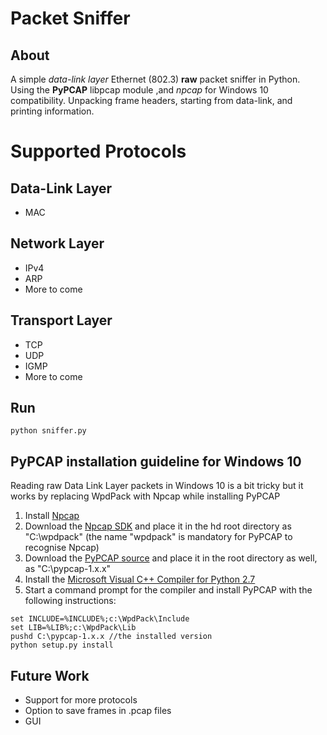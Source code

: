 # Packet Sniffer
## About 
A simple *data-link layer* Ethernet (802.3) **raw** packet sniffer in Python. Using the **PyPCAP** libpcap module ,and *npcap* for Windows 10 compatibility. Unpacking frame headers, starting from data-link, and printing information.

# Supported Protocols
## Data-Link Layer
- MAC
## Network Layer
- IPv4
- ARP
- More to come
## Transport Layer
- TCP
- UDP
- IGMP
- More to come

## Run
~~~~
python sniffer.py
~~~~

## PyPCAP installation guideline for Windows 10
Reading raw Data Link Layer packets in Windows 10 is a bit tricky but it works by replacing WpdPack with Npcap while installing PyPCAP
1. Install [Npcap](https://nmap.org/npcap/)
2. Download the [Npcap SDK](https://nmap.org/npcap/) and place it in the hd root directory as "C:\wpdpack" (the name "wpdpack" is mandatory for PyPCAP to recognise Npcap)
3. Download the [PyPCAP source](https://pypi.org/project/pypcap/#files) and place it in the root directory as well, as "C:\pypcap-1.x.x"
4. Install the [Microsoft Visual C++ Compiler for Python 2.7](https://www.microsoft.com/en-us/download/details.aspx?id=44266)
5. Start a command prompt for the compiler and install PyPCAP with the following instructions: 
~~~~
set INCLUDE=%INCLUDE%;c:\WpdPack\Include
set LIB=%LIB%;c:\WpdPack\Lib
pushd C:\pypcap-1.x.x //the installed version
python setup.py install
~~~~

## Future Work
- Support for more protocols
- Option to save frames in .pcap files
- GUI
